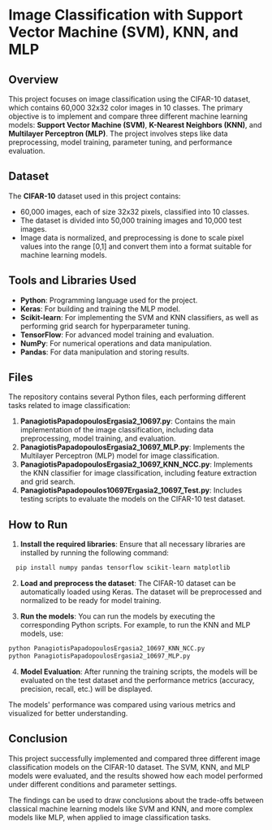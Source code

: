 # Image Classification with Support Vector Machine (SVM), KNN, and MLP

## Overview

This project focuses on image classification using the CIFAR-10 dataset, which contains 60,000 32x32 color images in 10 classes. The primary objective is to implement and compare three different machine learning models: **Support Vector Machine (SVM)**, **K-Nearest Neighbors (KNN)**, and **Multilayer Perceptron (MLP)**. The project involves steps like data preprocessing, model training, parameter tuning, and performance evaluation.

## Dataset

The **CIFAR-10** dataset used in this project contains:
- 60,000 images, each of size 32x32 pixels, classified into 10 classes.
- The dataset is divided into 50,000 training images and 10,000 test images.
- Image data is normalized, and preprocessing is done to scale pixel values into the range [0,1] and convert them into a format suitable for machine learning models.

## Tools and Libraries Used

- **Python**: Programming language used for the project.
- **Keras**: For building and training the MLP model.
- **Scikit-learn**: For implementing the SVM and KNN classifiers, as well as performing grid search for hyperparameter tuning.
- **TensorFlow**: For advanced model training and evaluation.
- **NumPy**: For numerical operations and data manipulation.
- **Pandas**: For data manipulation and storing results.

## Files

The repository contains several Python files, each performing different tasks related to image classification:

1. **PanagiotisPapadopoulosErgasia2_10697.py**: Contains the main implementation of the image classification, including data preprocessing, model training, and evaluation.
2. **PanagiotisPapadopoulosErgasia2_10697_MLP.py**: Implements the Multilayer Perceptron (MLP) model for image classification.
3. **PanagiotisPapadopoulosErgasia2_10697_KNN_NCC.py**: Implements the KNN classifier for image classification, including feature extraction and grid search.
4. **PanagiotisPapadopoulos10697Ergasia2_10697_Test.py**: Includes testing scripts to evaluate the models on the CIFAR-10 test dataset.

## How to Run

1. **Install the required libraries**:
   Ensure that all necessary libraries are installed by running the following command:
```bash
  pip install numpy pandas tensorflow scikit-learn matplotlib
 ```
2. **Load and preprocess the dataset**:
The CIFAR-10 dataset can be automatically loaded using Keras. The dataset will be preprocessed and normalized to be ready for model training.

3. **Run the models**:
You can run the models by executing the corresponding Python scripts. For example, to run the KNN and MLP models, use:
```bash
python PanagiotisPapadopoulosErgasia2_10697_KNN_NCC.py
python PanagiotisPapadopoulosErgasia2_10697_MLP.py
```
4. **Model Evaluation**:
After running the training scripts, the models will be evaluated on the test dataset and the performance metrics (accuracy, precision, recall, etc.) will be displayed.

The models' performance was compared using various metrics and visualized for better understanding.

## Conclusion

This project successfully implemented and compared three different image classification models on the CIFAR-10 dataset. The SVM, KNN, and MLP models were evaluated, and the results showed how each model performed under different conditions and parameter settings. 

The findings can be used to draw conclusions about the trade-offs between classical machine learning models like SVM and KNN, and more complex models like MLP, when applied to image classification tasks.
